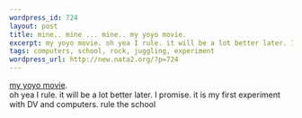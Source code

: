```yaml
--- 
wordpress_id: 724
layout: post
title: mine.. mine ... mine.. my yoyo movie.
excerpt: my yoyo movie. oh yea I rule. it will be a lot better later. I promise. it is my first experiment with DV and computers. rule the school
tags: computers, school, rock, juggling, experiment
wordpress_url: http://new.nata2.org/?p=724
---
```

<a href="http://nata2.info/pictures/juggling/yoyo/rock.wmv">my yoyo movie</a>.<br/> oh yea I rule. it will be a lot better later. I promise. it is my first experiment with DV and computers. rule the school
